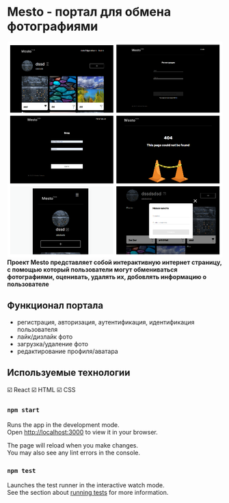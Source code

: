 # Mesto - портал для обмена фотографиями
![CopyOf](https://github.com/Yazvinskiy/react-mesto-auth/blob/main/MyCollages.png)
__Проект Mesto представляет собой интерактивную интернет страницу, с помощью который пользователи могут обмениваться фотографиями, оценивать, удалять их, добовлять информацию о пользователе__ 

## Функционал портала
- регистрация, авторизация, аутентификация, идентификация пользователя
- лайк/дизлайк фото
- загрузка/удаление фото
- редактирование профиля/аватара
 
## Используемые технологии
☑️ React
☑️ HTML
☑️ CSS


### `npm start`

Runs the app in the development mode.\
Open [http://localhost:3000](http://localhost:3000) to view it in your browser.

The page will reload when you make changes.\
You may also see any lint errors in the console.

### `npm test`

Launches the test runner in the interactive watch mode.\
See the section about [running tests](https://facebook.github.io/create-react-app/docs/running-tests) for more information.

